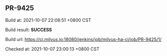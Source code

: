 <h2><a name="pr-9425" class="anchor" href="#pr-9425" rel="nofollow" aria-hidden="true"><span class="octicon octicon-link"></span></a>PR-9425</h2>

<p>Build at: 2021-10-07 22:08:51 +0800 CST</p>

<p>Build result: <strong>SUCCESS</strong></p>

<p>Build url: <a href="https://ci.milvus.io:18080/jenkins/job/milvus-ha-ci/job/PR-9425/1/" rel="nofollow">https://ci.milvus.io:18080/jenkins/job/milvus-ha-ci/job/PR-9425/1/</a></p>

<p>Checked at: 2021-10-07 23:00:13 +0800 CST</p>
